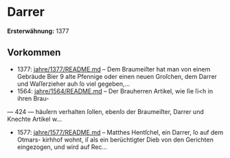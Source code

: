 # Darrer

**Ersterwähnung:** 1377

## Vorkommen
- 1377: [jahre/1377/README.md](../jahre/1377/README.md) – Dem Braumeiſter hat man von einem Gebräude Bier
9 alte Pfennige oder einen neuen Groſchen, dem Darrer
und Waſſerzieher auh ſo viel gegeben,...
- 1564: [jahre/1564/README.md](../jahre/1564/README.md) – Der Brauherren Artikel, wie ſie ſi<h in ihren Brau-


— 424 —
häuſern verhalten ſollen, ebenſo der Braumeiſter, Darrer
und Knechte Artikel w...
- 1577: [jahre/1577/README.md](../jahre/1577/README.md) – Matthes Hentſchel, ein Darrer, ſo auf dem Otmars-
kirhhof wohnt, iſ als ein berüchtigter Dieb von den
Gerichten eingezogen, und wird auf Rec...
